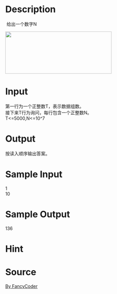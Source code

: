 
# Description

<div class="content"><p> 给出一个数字N</p>
<div><img src="/source/bzoj/4804/img/aHR0cHM6Ly9seWRzeS5jb20vSnVkZ2VPbmxpbmUvdXBsb2FkLzIwMTcwMy8xLmpwZw==.jpg" width="334" height="133" alt=""/></div></div>

# Input

<div class="content"><div>第一行为一个正整数T，表示数据组数。</div>
<div>接下来T行为询问，每行包含一个正整数N。</div>
<div>T&lt;=5000,N&lt;=10^7</div>
<p></p></div>

# Output

<div class="content"><div>按读入顺序输出答案。</div>
<p></p></div>

# Sample Input

<div class="content"><span class="sampledata">1<br/>
10</span></div>

# Sample Output

<div class="content"><span class="sampledata">136</span></div>

# Hint

<div class="content"><p></p></div>

# Source

<div class="content"><p><a href="problemset.php?search=By FancyCoder">By FancyCoder</a></p></div>

